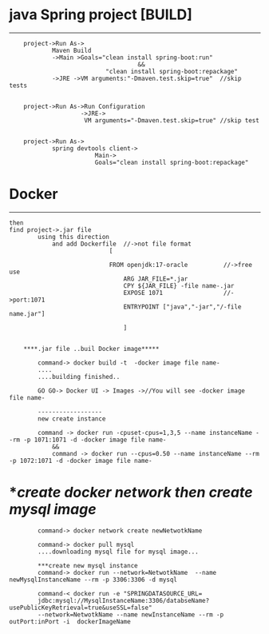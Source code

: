 # 






# java Spring project [BUILD]
____________________________________________________________________________________________________
		project->Run As->
				Maven Build
				->Main >Goals="clean install spring-boot:run"
										&&
							   "clean install spring-boot:repackage"
				->JRE ->VM arguments:"-Dmaven.test.skip=true"  //skip tests
				

		project->Run As->Run Configuration
						->JRE->
						 VM arguments="-Dmaven.test.skip=true" //skip test
				
				
		project->Run As->				
				spring devtools client->
							Main->
							Goals="clean install spring-boot:repackage"
		
# Docker
______________________________________________________________________________________________	
	then							
 	find project->.jar file	
			using this direction
				and add Dockerfile  //->not file format
								[

								FROM openjdk:17-oracle  		//->free use
									ARG JAR_FILE=*.jar
									CPY ${JAR_FILE} -file name-.jar
									EXPOSE 1071					//->port:1071	
									ENTRYPOINT ["java","-jar","/-file name.jar"]
									
									]
						
				
		****.jar file ..buil Docker image*****
			
			command-> docker build -t  -docker image file name-
			....
			....building finished..
			
			GO GO-> Docker UI -> Images ->//You will see -docker image file name-
			
			------------------
			new create instance
			
			command -> docker run -cpuset-cpus=1,3,5 --name instanceName --rm -p 1071:1071 -d -docker image file name-    
				&&
				command -> docker run --cpus=0.50 --name instanceName --rm -p 1072:1071 -d -docker image file name-   


# ****create docker network then create mysql image***
			
			command-> docker network create newNetwotkName
			
			command-> docker pull mysql
			....downloading mysql file for mysql image...
			
			***create new mysql instance
			command-> docker run --network=NetwotkName  --name newMysqlInstanceName --rm -p 3306:3306 -d mysql
			
			command-< docker run -e "SPRINGDATASOURCE_URL=
			jdbc:mysql://MysqlInstanceName:3306/databseName?usePublicKeyRetrieval=true&useSSL=false"
			--network=NetwotkName --name newInstanceName --rm -p outPort:inPort -i  dockerImageName
			
